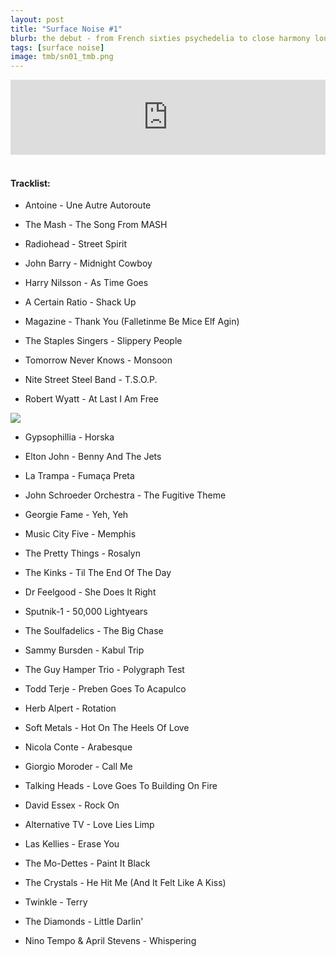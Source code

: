 ```yaml
---
layout: post
title: "Surface Noise #1"
blurb: the debut - from French sixties psychedelia to close harmony lounge...
tags: [surface noise]
image: tmb/sn01_tmb.png
---
```


<iframe width="100%" height="120" src="https://www.mixcloud.com/widget/iframe/?hide_cover=1&feed=%2Fzero_cc%2Fsurface-noise-1-13717%2F" frameborder="0" ></iframe>
&nbsp;

#### Tracklist:

- Antoine - Une Autre Autoroute
- The Mash - The Song From MASH
- Radiohead - Street Spirit
- John Barry - Midnight Cowboy
- Harry Nilsson - As Time Goes 

- A Certain Ratio - Shack Up
- Magazine - Thank You (Falletinme Be Mice Elf Agin)
- The Staples Singers - Slippery People
- Tomorrow Never Knows - Monsoon
- Nite Street Steel Band - T.S.O.P.
- Robert Wyatt - At Last I Am Free

![](https://lh3.googleusercontent.com/B8gRT-6hrUoTG6ipVX5inVU81sSuANPh0cD4930rVv9BU17AiAKhMKsifuBWbGDdBECZ8dU3fKjOJF0Nahe9Ggw2chfMh4_3zvWmUyIY4mD-OaGyKhYeI7oikq8tYcKk6BO4MT09JPcEzENe88sKCfuXgc6tuLuf-h0f-sg5Ggwj16VmCCBtD9ZCfrGRgJRj7q9H4LHEkEC9pm3y5RA6zOTF7PvjCSuyADqaQdYOyGTFOlvSW7LHkhO6HX0TdMO2ngKliyUwKrZ58Q4kxgQnk0_0oa_QAqt8VMLjWXyCkLcLcYE_NiyLj-kSScm70SY5l9KKABUzo5MWkcFv2IYLTtLkqk8crEp8HnOsush37FntHKF80Js7fAVoYHlbar64ZsKAWH6-l5Sp9g2EuKqVPZ1GvMVHL8TjgC2VIeiRBpMWY1nX4M2C6qK8zz12UEaVT8WZGpcEdJPQfOMhTq9fpE4Xtypjx6T-dIro_wIOpupdMh0dpqTBX_BO9S8VmxEPx2ntQCkEFZ9z6JnX1MLocEhJGaxVVKYmE7P-_IGapxwMFSqvDPIGlNquHCIQKQ7jZbW53jSHlSXr_B0GqVgD0H-nkG-Ilj5BlaOfgymE2vc6KT3nnT3JbZ4iIYpeKg6Y6tZk94A0Y74Ryciw3mgY5c4B=w536-h531-no)

- Gypsophillia - Horska
- Elton John - Benny And The Jets
- La Trampa - Fumaça Preta
- John Schroeder Orchestra - The Fugitive Theme
- Georgie Fame - Yeh, Yeh

- Music City Five - Memphis
- The Pretty Things - Rosalyn
- The Kinks - Til The End Of The Day
- Dr Feelgood - She Does It Right

- Sputnik-1 - 50,000 Lightyears
- The Soulfadelics - The Big Chase
- Sammy Bursden - Kabul Trip
- The Guy Hamper Trio - Polygraph Test

- Todd Terje - Preben Goes To Acapulco
- Herb Alpert - Rotation
- Soft Metals - Hot On The Heels Of Love
- Nicola Conte - Arabesque
- Giorgio Moroder - Call Me

- Talking Heads - Love Goes To Building On Fire
- David Essex - Rock On
- Alternative TV - Love Lies Limp
- Las Kellies - Erase You
- The Mo-Dettes - Paint It Black

- The Crystals - He Hit Me (And It Felt Like A Kiss)
- Twinkle - Terry
- The Diamonds - Little Darlin'

- Nino Tempo & April Stevens - Whispering